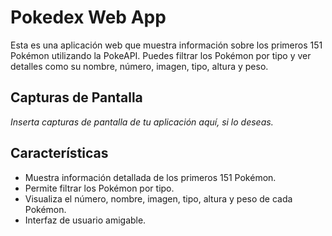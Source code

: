 # Pokedex Web App

Esta es una aplicación web que muestra información sobre los primeros 151 Pokémon utilizando la PokeAPI. Puedes filtrar los Pokémon por tipo y ver detalles como su nombre, número, imagen, tipo, altura y peso.

## Capturas de Pantalla

_Inserta capturas de pantalla de tu aplicación aquí, si lo deseas._

## Características

- Muestra información detallada de los primeros 151 Pokémon.
- Permite filtrar los Pokémon por tipo.
- Visualiza el número, nombre, imagen, tipo, altura y peso de cada Pokémon.
- Interfaz de usuario amigable.

